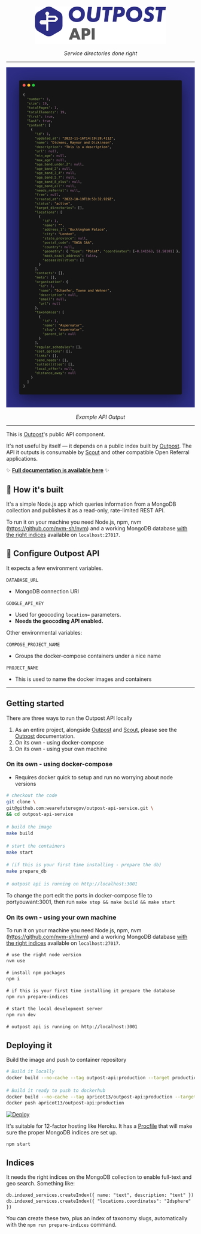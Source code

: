 <p align="center">
    <a href="https://outpost-platform.wearefuturegov.com/">
        <img src="logo-icon-outpost-api-main.png?raw=true" width="350px" />               
    </a>
</p>
  
<p align="center">
    <em>Service directories done right</em>         
</p>

---

<p align="center">
   <img src="screenshot-outpost-api-output.png?raw=true" width="750px" />     
</p>

<p align="center">
    <em>Example API Output</em>         
</p>

---

This is [Outpost](https://github.com/wearefuturegov/outpost)'s public API component.

It's not useful by itself — it depends on a public index built by [Outpost](https://github.com/wearefuturegov/outpost). The API it outputs is consumable by [Scout](https://github.com/wearefuturegov/scout-x) and other compatible Open Referral applications.

✨ **[Full documentation is available here](https://outpost-platform.wearefuturegov.com/docs/outpost-api-service)** ✨

## 🧱 How it's built

It's a simple Node.js app which queries information from a MongoDB collection and publishes it as a read-only, rate-limited REST API.

To run it on your machine you need Node.js, npm, nvm (https://github.com/nvm-sh/nvm) and a working MongoDB database [with the right indices](#indices) available on `localhost:27017`.

## 🧬 Configure Outpost API

It expects a few environment variables.

`DATABASE_URL`

- MongoDB connection URI

`GOOGLE_API_KEY`

- Used for geocoding `location=` parameters.
- **Needs the geocoding API enabled.**

Other environmental variables:

`COMPOSE_PROJECT_NAME`

- Groups the docker-compose containers under a nice name

`PROJECT_NAME`

- This is used to name the docker images and containers

---

## Getting started

There are three ways to run the Outpost API locally

1. As an entire project, alongside [Outpost](https://github.com/wearefuturegov/outpost) and [Scout](https://github.com/wearefuturegov/scout-x), please see the [Outpost](https://github.com/wearefuturegov/outpost) documentation.
2. On its own - using docker-compose
3. On its own - using your own machine

### On its own - using docker-compose

- Requires docker quick to setup and run no worrying about node versions

```sh
# checkout the code
git clone \
git@github.com:wearefuturegov/outpost-api-service.git \
&& cd outpost-api-service

# build the image
make build

# start the containers
make start

# (if this is your first time installing - prepare the db)
make prepare_db

# outpost api is running on http://localhost:3001
```

To change the port edit the ports in docker-compose file to portyouwant:3001, then run `make stop && make build && make start`

### On its own - using your own machine

To run it on your machine you need Node.js, npm, nvm (https://github.com/nvm-sh/nvm) and a working MongoDB database [with the right indices](#indices) available on `localhost:27017`.

```
# use the right node version
nvm use

# install npm packages
npm i

# if this is your first time installing it prepare the database
npm run prepare-indices

# start the local development server
npm run dev

# outpost api is running on http://localhost:3001
```

## Deploying it

Build the image and push to container repository

```sh
# Build it locally
docker build --no-cache --tag outpost-api:production --target production .

# Build it ready to push to dockerhub
docker build --no-cache --tag apricot13/outpost-api:production --target production .
docker push apricot13/outpost-api:production
```

[![Deploy](https://www.herokucdn.com/deploy/button.svg)](https://heroku.com/deploy)

It's suitable for 12-factor hosting like Heroku. It has a [Procfile](https://devcenter.heroku.com/articles/procfile) that will make sure the proper MongoDB indices are set up.

```
npm start
```

## Indices

It needs the right indices on the MongoDB collection to enable full-text and geo search. Something like:

```
db.indexed_services.createIndex({ name: "text", description: "text" })
db.indexed_services.createIndex({ "locations.coordinates": "2dsphere" })
```

You can create these two, plus an index of taxonomy slugs, automatically with the `npm run prepare-indices` command.
